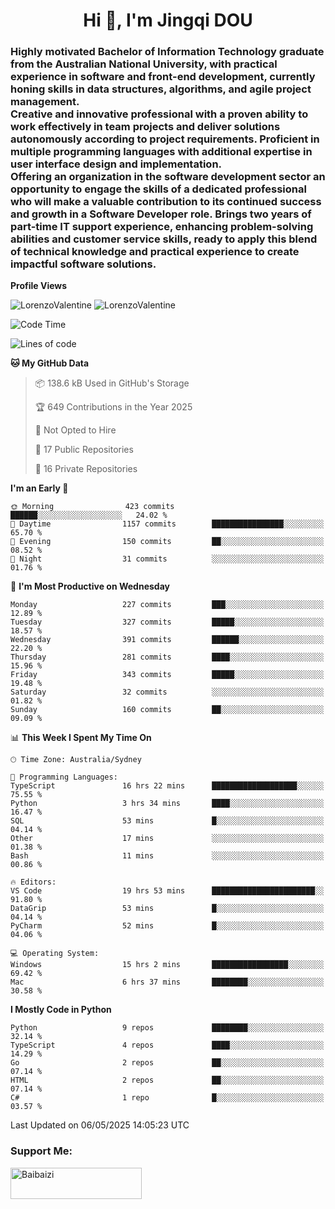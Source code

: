 <h1 align="center">Hi 👋, I'm Jingqi DOU</h1>
<h3 align="left">
Highly motivated Bachelor of Information Technology graduate from the Australian National University, with practical experience in software and front-end development, currently honing skills in data structures, algorithms, and agile project management. <br>
Creative and innovative professional with a proven ability to work effectively in team projects and deliver solutions autonomously according to project requirements. Proficient in multiple programming languages with additional expertise in user interface design and implementation. <br>
Offering an organization in the software development sector an opportunity to engage the skills of a dedicated professional who will make a valuable contribution to its continued success and growth in a Software Developer role. Brings two years of part-time IT support experience, enhancing problem-solving abilities and customer service skills, ready to apply this blend of technical knowledge and practical experience to create impactful software solutions.
</h3>

**Profile Views**<br>
<!-- <img src="https://count.getloli.com/get/@:name" alt="LorenzoValentine" theme="rule34" /> -->
<img src="https://count.getloli.com/@LorenzoValentine?name=LorenzoValentine&theme=asoul&padding=7&offset=0&align=center&scale=2&pixelated=1&darkmode=auto&prefix=020315" alt="LorenzoValentine" theme="rule34" />
<img src="https://count.getloli.com/@LorenzoValentine?name=LorenzoValentine&theme=food&padding=7&offset=0&align=center&scale=2&pixelated=1&darkmode=auto&prefix=020315" alt="LorenzoValentine" theme="rule34" />
 

<!--START_SECTION:waka-->
![Code Time](http://img.shields.io/badge/Code%20Time-1%2C877%20hrs%204%20mins-blue)

![Lines of code](https://img.shields.io/badge/From%20Hello%20World%20I%27ve%20Written-339.2%20thousand%20lines%20of%20code-blue)

**🐱 My GitHub Data** 

> 📦 138.6 kB Used in GitHub's Storage 
 > 
> 🏆 649 Contributions in the Year 2025
 > 
> 🚫 Not Opted to Hire
 > 
> 📜 17 Public Repositories 
 > 
> 🔑 16 Private Repositories 
 > 
**I'm an Early 🐤** 

```text
🌞 Morning                423 commits         ██████░░░░░░░░░░░░░░░░░░░   24.02 % 
🌆 Daytime                1157 commits        ████████████████░░░░░░░░░   65.70 % 
🌃 Evening                150 commits         ██░░░░░░░░░░░░░░░░░░░░░░░   08.52 % 
🌙 Night                  31 commits          ░░░░░░░░░░░░░░░░░░░░░░░░░   01.76 % 
```
📅 **I'm Most Productive on Wednesday** 

```text
Monday                   227 commits         ███░░░░░░░░░░░░░░░░░░░░░░   12.89 % 
Tuesday                  327 commits         █████░░░░░░░░░░░░░░░░░░░░   18.57 % 
Wednesday                391 commits         ██████░░░░░░░░░░░░░░░░░░░   22.20 % 
Thursday                 281 commits         ████░░░░░░░░░░░░░░░░░░░░░   15.96 % 
Friday                   343 commits         █████░░░░░░░░░░░░░░░░░░░░   19.48 % 
Saturday                 32 commits          ░░░░░░░░░░░░░░░░░░░░░░░░░   01.82 % 
Sunday                   160 commits         ██░░░░░░░░░░░░░░░░░░░░░░░   09.09 % 
```


📊 **This Week I Spent My Time On** 

```text
🕑︎ Time Zone: Australia/Sydney

💬 Programming Languages: 
TypeScript               16 hrs 22 mins      ███████████████████░░░░░░   75.55 % 
Python                   3 hrs 34 mins       ████░░░░░░░░░░░░░░░░░░░░░   16.47 % 
SQL                      53 mins             █░░░░░░░░░░░░░░░░░░░░░░░░   04.14 % 
Other                    17 mins             ░░░░░░░░░░░░░░░░░░░░░░░░░   01.38 % 
Bash                     11 mins             ░░░░░░░░░░░░░░░░░░░░░░░░░   00.86 % 

🔥 Editors: 
VS Code                  19 hrs 53 mins      ███████████████████████░░   91.80 % 
DataGrip                 53 mins             █░░░░░░░░░░░░░░░░░░░░░░░░   04.14 % 
PyCharm                  52 mins             █░░░░░░░░░░░░░░░░░░░░░░░░   04.06 % 

💻 Operating System: 
Windows                  15 hrs 2 mins       █████████████████░░░░░░░░   69.42 % 
Mac                      6 hrs 37 mins       ████████░░░░░░░░░░░░░░░░░   30.58 % 
```

**I Mostly Code in Python** 

```text
Python                   9 repos             ████████░░░░░░░░░░░░░░░░░   32.14 % 
TypeScript               4 repos             ████░░░░░░░░░░░░░░░░░░░░░   14.29 % 
Go                       2 repos             ██░░░░░░░░░░░░░░░░░░░░░░░   07.14 % 
HTML                     2 repos             ██░░░░░░░░░░░░░░░░░░░░░░░   07.14 % 
C#                       1 repo              █░░░░░░░░░░░░░░░░░░░░░░░░   03.57 % 
```




 Last Updated on 06/05/2025 14:05:23 UTC
<!--END_SECTION:waka-->

<!-- [![willianrod's wakatime stats](https://github-readme-stats.vercel.app/api/wakatime?username=lorenzoval2050)](https://github.com/anuraghazra/github-readme-stats) -->


<h3 align="left">Support Me:</h3>
<p><a href="https://www.buymeacoffee.com/Baibaizi"> <img align="left" src="https://cdn.buymeacoffee.com/buttons/v2/default-yellow.png" height="50" width="210" alt="Baibaizi" /></a></p><br><br>
